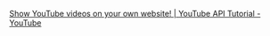 [Show YouTube videos on your own website! | YouTube API Tutorial - YouTube](https://www.youtube.com/watch?v=idYUy3hf3D0)